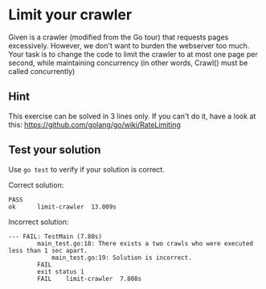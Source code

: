 # Limit your crawler

Given is a crawler (modified from the Go tour) that requests pages
excessively. However, we don't want to burden the webserver too
much. Your task is to change the code to limit the crawler to at most
one page per second, while maintaining concurrency (in other words,
Crawl() must be called concurrently)

## Hint

This exercise can be solved in 3 lines only. If you can't do
it, have a look at this:
https://github.com/golang/go/wiki/RateLimiting

## Test your solution

Use `go test` to verify if your solution is correct.

Correct solution:
```
PASS
ok      limit-crawler  13.009s
```

Incorrect solution:
```
--- FAIL: TestMain (7.80s)
        main_test.go:18: There exists a two crawls who were executed less than 1 sec apart.
	        main_test.go:19: Solution is incorrect.
		FAIL
		exit status 1
		FAIL    limit-crawler  7.808s
```

